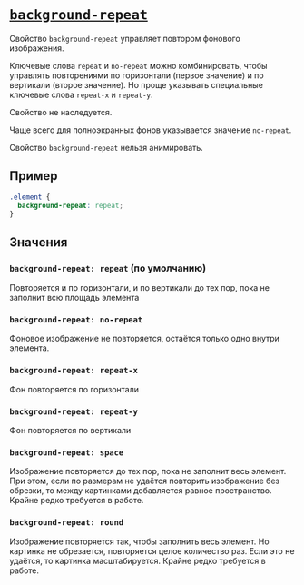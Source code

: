 # [`background-repeat`](../index.md)

Свойство `background-repeat` управляет повтором фонового изображения.

Ключевые слова `repeat` и `no-repeat` можно комбинировать, чтобы управлять повторениями по горизонтали (первое значение) и по вертикали (второе значение). Но проще указывать специальные ключевые слова `repeat-x` и `repeat-y`.

Свойство не наследуется.

Чаще всего для полноэкранных фонов указывается значение `no-repeat`.

Свойство `background-repeat` нельзя анимировать.

## Пример

```css
.element {
  background-repeat: repeat;
}
```

## Значения

### `background-repeat: repeat` (по умолчанию)

Повторяется и по горизонтали, и по вертикали до тех пор, пока не заполнит всю площадь элемента

### `background-repeat: no-repeat`

Фоновое изображение не повторяется, остаётся только одно внутри элемента.

### `background-repeat: repeat-x`

Фон повторяется по горизонтали

### `background-repeat: repeat-y`

Фон повторяется по вертикали

### `background-repeat: space`

Изображение повторяется до тех пор, пока не заполнит весь элемент. При этом, если по размерам не удаётся повторить изображение без обрезки, то между картинками добавляется равное пространство. Крайне редко требуется в работе.

### `background-repeat: round`

Изображение повторяется так, чтобы заполнить весь элемент. Но картинка не обрезается, повторяется целое количество раз. Если это не удаётся, то картинка масштабируется. Крайне редко требуется в работе.
